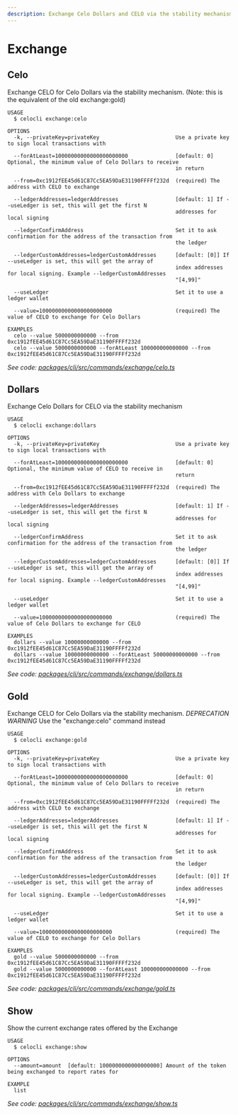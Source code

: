 ```yaml
---
description: Exchange Celo Dollars and CELO via the stability mechanism
---
```


# Exchange

## Celo

Exchange CELO for Celo Dollars via the stability mechanism. \(Note: this is the equivalent of the old exchange:gold\)

```text
USAGE
  $ celocli exchange:celo

OPTIONS
  -k, --privateKey=privateKey                        Use a private key to sign local transactions with

  --forAtLeast=10000000000000000000000               [default: 0] Optional, the minimum value of Celo Dollars to receive
                                                     in return

  --from=0xc1912fEE45d61C87Cc5EA59DaE31190FFFFf232d  (required) The address with CELO to exchange

  --ledgerAddresses=ledgerAddresses                  [default: 1] If --useLedger is set, this will get the first N
                                                     addresses for local signing

  --ledgerConfirmAddress                             Set it to ask confirmation for the address of the transaction from
                                                     the ledger

  --ledgerCustomAddresses=ledgerCustomAddresses      [default: [0]] If --useLedger is set, this will get the array of
                                                     index addresses for local signing. Example --ledgerCustomAddresses
                                                     "[4,99]"

  --useLedger                                        Set it to use a ledger wallet

  --value=10000000000000000000000                    (required) The value of CELO to exchange for Celo Dollars

EXAMPLES
  celo --value 5000000000000 --from 0xc1912fEE45d61C87Cc5EA59DaE31190FFFFf232d
  celo --value 5000000000000 --forAtLeast 100000000000000 --from 0xc1912fEE45d61C87Cc5EA59DaE31190FFFFf232d
```

_See code:_ [_packages/cli/src/commands/exchange/celo.ts_](https://github.com/celo-org/celo-monorepo/tree/master/packages/cli/src/commands/exchange/celo.ts)

## Dollars

Exchange Celo Dollars for CELO via the stability mechanism

```text
USAGE
  $ celocli exchange:dollars

OPTIONS
  -k, --privateKey=privateKey                        Use a private key to sign local transactions with

  --forAtLeast=10000000000000000000000               [default: 0] Optional, the minimum value of CELO to receive in
                                                     return

  --from=0xc1912fEE45d61C87Cc5EA59DaE31190FFFFf232d  (required) The address with Celo Dollars to exchange

  --ledgerAddresses=ledgerAddresses                  [default: 1] If --useLedger is set, this will get the first N
                                                     addresses for local signing

  --ledgerConfirmAddress                             Set it to ask confirmation for the address of the transaction from
                                                     the ledger

  --ledgerCustomAddresses=ledgerCustomAddresses      [default: [0]] If --useLedger is set, this will get the array of
                                                     index addresses for local signing. Example --ledgerCustomAddresses
                                                     "[4,99]"

  --useLedger                                        Set it to use a ledger wallet

  --value=10000000000000000000000                    (required) The value of Celo Dollars to exchange for CELO

EXAMPLES
  dollars --value 10000000000000 --from 0xc1912fEE45d61C87Cc5EA59DaE31190FFFFf232d
  dollars --value 10000000000000 --forAtLeast 50000000000000 --from 0xc1912fEE45d61C87Cc5EA59DaE31190FFFFf232d
```

_See code:_ [_packages/cli/src/commands/exchange/dollars.ts_](https://github.com/celo-org/celo-monorepo/tree/master/packages/cli/src/commands/exchange/dollars.ts)

## Gold

Exchange CELO for Celo Dollars via the stability mechanism. _DEPRECATION WARNING_ Use the "exchange:celo" command instead

```text
USAGE
  $ celocli exchange:gold

OPTIONS
  -k, --privateKey=privateKey                        Use a private key to sign local transactions with

  --forAtLeast=10000000000000000000000               [default: 0] Optional, the minimum value of Celo Dollars to receive
                                                     in return

  --from=0xc1912fEE45d61C87Cc5EA59DaE31190FFFFf232d  (required) The address with CELO to exchange

  --ledgerAddresses=ledgerAddresses                  [default: 1] If --useLedger is set, this will get the first N
                                                     addresses for local signing

  --ledgerConfirmAddress                             Set it to ask confirmation for the address of the transaction from
                                                     the ledger

  --ledgerCustomAddresses=ledgerCustomAddresses      [default: [0]] If --useLedger is set, this will get the array of
                                                     index addresses for local signing. Example --ledgerCustomAddresses
                                                     "[4,99]"

  --useLedger                                        Set it to use a ledger wallet

  --value=10000000000000000000000                    (required) The value of CELO to exchange for Celo Dollars

EXAMPLES
  gold --value 5000000000000 --from 0xc1912fEE45d61C87Cc5EA59DaE31190FFFFf232d
  gold --value 5000000000000 --forAtLeast 100000000000000 --from 0xc1912fEE45d61C87Cc5EA59DaE31190FFFFf232d
```

_See code:_ [_packages/cli/src/commands/exchange/gold.ts_](https://github.com/celo-org/celo-monorepo/tree/master/packages/cli/src/commands/exchange/gold.ts)

## Show

Show the current exchange rates offered by the Exchange

```text
USAGE
  $ celocli exchange:show

OPTIONS
  --amount=amount  [default: 1000000000000000000] Amount of the token being exchanged to report rates for

EXAMPLE
  list
```

_See code:_ [_packages/cli/src/commands/exchange/show.ts_](https://github.com/celo-org/celo-monorepo/tree/master/packages/cli/src/commands/exchange/show.ts)

